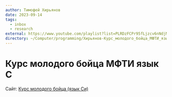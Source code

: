```yaml
---
author: Тимофей Хирьянов
date: 2023-09-14
tags:
  - inbox
  - research
external: https://www.youtube.com/playlist?list=PLRDzFCPr95fLjzcv6nNdjMu_9RcZgIM9U
directory: ~/Computer/programming/Хирьянов-Курс_молодого_бойца_МФТИ_язык_С/
---
```


# Курс молодого бойца МФТИ язык С

Сайт: [Курс молодого бойца (язык Си)](https://cs.mipt.ru/c_intro/)


